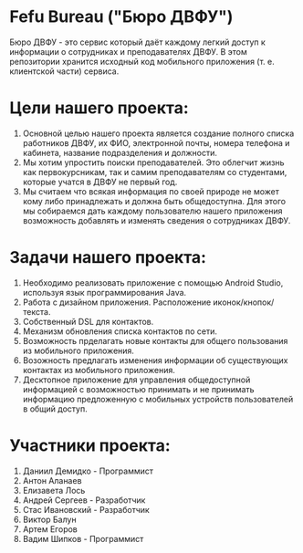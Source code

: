 # Fefu Bureau ("Бюро ДВФУ")
Бюро ДВФУ - это сервис который даёт каждому легкий доступ к информации о сотрудниках и преподавателях ДВФУ.
В этом репозитории хранится исходный код мобильного приложения (т. е. клиентской части) сервиса.
# Цели нашего проекта:
  1. Основной целью нашего проекта является создание полного списка работников ДВФУ, их ФИО, электронной почты, номера телефона и кабинета, название подразделения и должности.
  2. Мы хотим упростить поиски преподавателей. Это облегчит жизнь как первокурсникам, так и самим преподавателям со студентами, которые учатся в ДВФУ не первый год.
  3. Мы считаем что всякая информация по своей природе не может кому либо принадлежать и должна быть общедоступна. Для этого мы собираемся дать каждому пользователю нашего приложения возможность добавлять и изменять сведения о сотрудниках ДВФУ.
# Задачи нашего проекта:
  1. Необходимо реализовать приложение с помощью Android Studio, используя язык программирования Java.
  2. Работа с дизайном приложения. Расположение иконок/кнопок/текста.
  3. Собственный DSL для контактов.
  4. Механизм обновления списка контактов по сети.
  5. Возможность прделагать новые контакты для общего пользования из мобильного приложения.
  6. Возожность предлагать изменения информации об существующих контактах из мобильного приложения.
  5. Десктопное приложение для управления общедоступной информацией с возможностью принимать и не принимать информацию предложенную с мобильных устройств пользователей в общий доступ.
# Участники проекта:
  1. Даниил Демидко - Программист
  2. Антон Аланаев
  3. Елизавета Лось
  4. Андрей Сергеев - Разработчик
  5. Стас Ивановский - Разработчик
  6. Виктор Балун
  7. Артем Егоров
  8. Вадим Шипков - Программист
